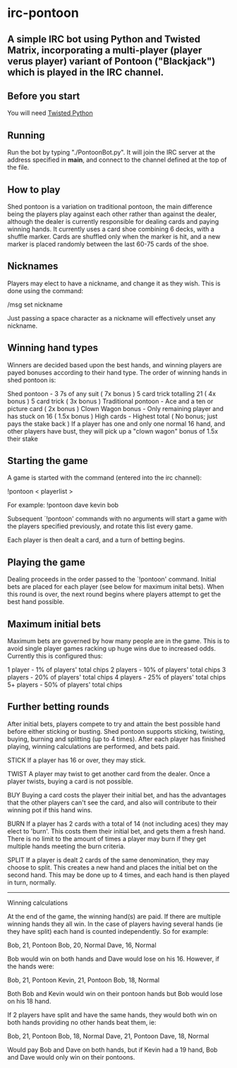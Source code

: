 irc-pontoon
====

A simple IRC bot using Python and Twisted Matrix, incorporating a multi-player (player verus player) variant of Pontoon ("Blackjack") which is played in the IRC channel.
----

Before you start
----

You will need [Twisted Python](http://twistedmatrix.com)

Running
----

Run the bot by typing "./PontoonBot.py".  It will join the IRC server at the address specified in __main__, and connect to the channel defined at the top of the file.

How to play
----

Shed pontoon is a variation on traditional pontoon, the main difference being the players play against each other rather than against the dealer, although the dealer is currently responsible for dealing cards and paying winning hands. It currently uses a card shoe combining 6 decks, with a shuffle marker. Cards are shuffled only when the marker is hit, and a new marker is placed randomly between the last 60-75 cards of the shoe.

Nicknames
----

Players may elect to have a nickname, and change it as they wish. This is done using the command:

/msg <bot-name> set nickname <new-nickname>

Just passing a space character as a nickname will effectively unset any nickname.

Winning hand types
----

Winners are decided based upon the best hands, and winning players are payed bonuses according to their hand type. The order of winning hands in shed pontoon is:

Shed pontoon - 3 7s of any suit ( 7x bonus )
5 card trick totalling 21 ( 4x bonus )
5 card trick ( 3x bonus )
Traditional pontoon - Ace and a ten or picture card ( 2x bonus )
Clown Wagon bonus - Only remaining player and has stuck on 16 ( 1.5x bonus )
High cards - Highest total ( No bonus; just pays the stake back )
If a player has one and only one normal 16 hand, and other players have bust, they will pick up a "clown wagon" bonus of 1.5x their stake

Starting the game
----

A game is started with the command (entered into the irc channel):

!pontoon < playerlist >

For example: !pontoon dave kevin bob

Subsequent `!pontoon' commands with no arguments will start a game with the players specified previously, and rotate this list every game.

Each player is then dealt a card, and a turn of betting begins.

Playing the game
----

Dealing proceeds in the order passed to the `!pontoon' command. Initial bets are placed for each player (see below for maximum inital bets). When this round is over, the next round begins where players attempt to get the best hand possible.

Maximum initial bets
----

Maximum bets are governed by how many people are in the game. This is to avoid single player games racking up huge wins due to increased odds. Currently this is configured thus:

1 player - 1% of players' total chips
2 players - 10% of players' total chips
3 players - 20% of players' total chips
4 players - 25% of players' total chips
5+ players - 50% of players' total chips

Further betting rounds
----

After initial bets, players compete to try and attain the best possible hand before either sticking or busting. Shed pontoon supports sticking, twisting, buying, burning and splitting (up to 4 times). After each player has finished playing, winning calculations are performed, and bets paid.

STICK
If a player has 16 or over, they may stick.

TWIST
A player may twist to get another card from the dealer. Once a player twists, buying a card is not possible.

BUY
Buying a card costs the player their initial bet, and has the advantages that the other players can't see the card, and also will contribute to their winning pot if this hand wins.

BURN
If a player has 2 cards with a total of 14 (not including aces) they may elect to 'burn'. This costs them their initial bet, and gets them a fresh hand. There is no limit to the amount of times a player may burn if they get multiple hands meeting the burn criteria.

SPLIT
If a player is dealt 2 cards of the same denomination, they may choose to split. This creates a new hand and places the initial bet on the second hand. This may be done up to 4 times, and each hand is then played in turn, normally.

----

Winning calculations

At the end of the game, the winning hand(s) are paid. If there are multiple winning hands they all win. In the case of players having several hands (ie they have split) each hand is counted independently. So for example:

Bob, 21, Pontoon
Bob, 20, Normal
Dave, 16, Normal

Bob would win on both hands and Dave would lose on his 16. However, if the hands were:

Bob, 21, Pontoon
Kevin, 21, Pontoon
Bob, 18, Normal

Both Bob and Kevin would win on their pontoon hands but Bob would lose on his 18 hand.

If 2 players have split and have the same hands, they would both win on both hands providing no other hands beat them, ie:

Bob, 21, Pontoon
Bob, 18, Normal
Dave, 21, Pontoon
Dave, 18, Normal

Would pay Bob and Dave on both hands, but if Kevin had a 19 hand, Bob and Dave would only win on their pontoons.
